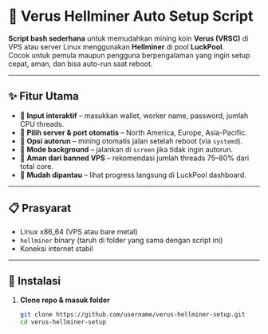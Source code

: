 # 🚀 Verus Hellminer Auto Setup Script

**Script bash sederhana** untuk memudahkan mining koin **Verus (VRSC)** di VPS atau server Linux menggunakan **Hellminer** di pool **LuckPool**.  
Cocok untuk pemula maupun pengguna berpengalaman yang ingin setup cepat, aman, dan bisa auto-run saat reboot.

---

## ✨ Fitur Utama
- 🔹 **Input interaktif** – masukkan wallet, worker name, password, jumlah CPU threads.
- 🔹 **Pilih server & port otomatis** – North America, Europe, Asia-Pacific.
- 🔹 **Opsi autorun** – mining otomatis jalan setelah reboot (via `systemd`).
- 🔹 **Mode background** – jalankan di `screen` jika tidak ingin autorun.
- 🔹 **Aman dari banned VPS** – rekomendasi jumlah threads 75–80% dari total core.
- 🔹 **Mudah dipantau** – lihat progress langsung di LuckPool dashboard.

---

## 📋 Prasyarat
- Linux x86_64 (VPS atau bare metal)
- `hellminer` binary (taruh di folder yang sama dengan script ini)
- Koneksi internet stabil

---

## 🔧 Instalasi
1. **Clone repo & masuk folder**
   ```bash
   git clone https://github.com/username/verus-hellminer-setup.git
   cd verus-hellminer-setup
